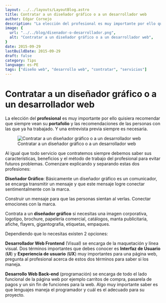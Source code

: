 ```yaml
---
layout: ../../layouts/LayoutBlog.astro
title: Contratar a un diseñador gráfico o a un desarrollador web
author: Edgar Cornejo
description: "La elección del profesional es muy importante por ello quisiera recomendar que siempre vean su portafolio y las recomendaciones de las personas con las que ya ha trabajado. Y una entrevista previa siempre es necesaria."
image: {
  url: "../../blog/disenador-o-desarrollador.png",
  alt: "Contratar a un diseñador gráfico o a un desarrollador web",
}  
date: 2015-09-29
lastBuildDate: 2015-09-29
draft: false
category: Tips
language: es-PE
tags: ["diseño web", "desarrollo web", "contratar", "servicios"]
---
```


# Contratar a un diseñador gráfico o a un desarrollador web

La elección del **profesional** es muy importante por ello quisiera recomendar que siempre vean su **portafolio** y las recomendaciones de las personas con las que ya ha trabajado. Y una entrevista previa siempre es necesaria.

<figure>
  <img src="../../blog/disenador-o-desarrollador.png" alt="Contratar a un diseñador gráfico o a un desarrollador web"/>
  <figcaption>Contratar a un diseñador gráfico o a un desarrollador web</figcaption>
</figure>

Al igual que todo servicio que contratemos siempre debemos saber sus características, beneficios y el método de trabajo del profesional para evitar futuros problemas. Comenzare explicando y separando estas dos profesiones:

**Diseñador Gráfico**: Básicamente un diseñador gráfico es un comunicador, se encarga transmitir un mensaje y que este mensaje logre conectar sentimentalmente con la marca.

Construir un mensaje para que las personas sientan al verlas. Conectar emociones con la marca.

Contrata a un **diseñador gráfico** si necesitas una imagen corporativa, logotipo, brochure, papelería comercial, catálogos, manta publicitaria, afiche, flayers, gigantografia, etiquetas, empaques.

Dependiendo que lo necesitas existen 2 opciones:

**Desarrollador Web Frontend** (Visual) se encarga de la maquetación y línea visual. Dos términos importantes que debes conocer es **Interfaz de Usuario** (**UI**) y **Experiencia de usuario** (**UX**) muy importantes para una página web, pregunta al profesional acerca de estos dos términos para saber si los maneja.

**Desarrollo Web Back-end** (programación) se encarga de todo el lado funcional de la página web por ejemplo carritos de compra, pasarela de pagos y un sin fin de funciones para la web. Algo muy importante saber es que lenguajes maneja el programador y cuál es el adecuado para su proyecto.